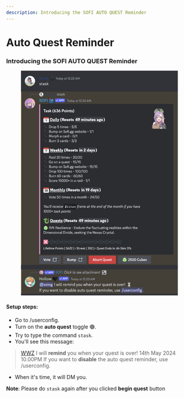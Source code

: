 ```yaml
---
description: Introducing the SOFI AUTO QUEST Reminder
---
```


# Auto Quest Reminder

### Introducing the **SOFI AUTO QUEST Reminder**

<figure><img src="../.gitbook/assets/image.png" alt=""><figcaption></figcaption></figure>

#### **Setup steps:**

* Go to /userconfig.
* Turn on the **auto quest** toggle 🟢.
* Try to type the command `stask`.
* You'll see this message:

> [WWZ](https://app.gitbook.com/u/iChFN93i7Nhat05GAufdksd4UGo1 "mention") I will **remind** you when your quest is over! 14th May 2024 10.00PM If you want to **disable** the auto quest reminder, use /userconfig.

* When it's time, it will DM you.

**Note**: Please do `stask` again after you clicked **begin quest** button
